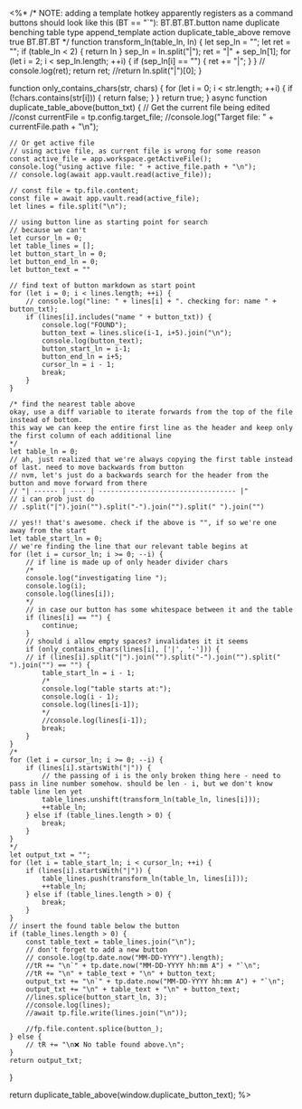 <%*
/* NOTE: adding a template hotkey apparently registers as a command
buttons should look like this (BT == "`"):
BT.BT.BT.button
name duplicate benching table
type append_template
action duplicate_table_above
remove true
BT.BT.BT
*/
function transform_ln(table_ln, ln) {
	let sep_ln = "";
	let ret = "";
	if (table_ln < 2) {
		return ln
	}
	sep_ln = ln.split("|");
	ret = "|" + sep_ln[1];
	for (let i = 2; i < sep_ln.length; ++i) {
		if (sep_ln[i] == "") {
			ret += "|";
		}
	}
	// console.log(ret);
	return ret;
	//return ln.split("|")[0];
}

function only_contains_chars(str, chars) {
	for (let i = 0; i < str.length; ++i) {
		if (!chars.contains(str[i])) {
			return false;
		}
	}
	return true;
}
async function duplicate_table_above(button_txt) {
	// Get the current file being edited
	//const currentFile = tp.config.target_file;
	//console.log("Target file: " + currentFile.path + "\n");
	
	// Or get active file
	// using active file, as current file is wrong for some reason
	const active_file = app.workspace.getActiveFile();
	console.log("using active file: " + active_file.path + "\n");
	// console.log(await app.vault.read(active_file));

	// const file = tp.file.content;
	const file = await app.vault.read(active_file);
	let lines = file.split("\n");
	
	// using button line as starting point for search
	// because we can't 
	let cursor_ln = 0;
	let table_lines = [];
	let button_start_ln = 0;
	let button_end_ln = 0;
	let button_text = ""
	
	// find text of button markdown as start point
	for (let i = 0; i < lines.length; ++i) {
		// console.log("line: " + lines[i] + ". checking for: name " + button_txt);
		if (lines[i].includes("name " + button_txt)) {
			console.log("FOUND");
			button_text = lines.slice(i-1, i+5).join("\n");
			console.log(button_text);
			button_start_ln = i-1;
			button_end_ln = i+5;
			cursor_ln = i - 1;
			break;
		}
	}
	
	/* find the nearest table above
	okay, use a diff variable to iterate forwards from the top of the file instead of bottom.
	this way we can keep the entire first line as the header and keep only the first column of each additional line
	*/
	let table_ln = 0;
	// ah, just realized that we're always copying the first table instead of last. need to move backwards from button
	// nvm, let's just do a backwards search for the header from the button and move forward from there
	// "| ------ | ---- | ---------------------------------- |"
	// i can prob just do 
	// .split("|").join("").split("-").join("").split(" ").join("")
	
	// yes!! that's awesome. check if the above is "", if so we're one away from the start
	let table_start_ln = 0;
	// we're finding the line that our relevant table begins at
	for (let i = cursor_ln; i >= 0; --i) {
		// if line is made up of only header divider chars
		/*
		console.log("investigating line ");
		console.log(i);
		console.log(lines[i]);
		*/
		// in case our button has some whitespace between it and the table
		if (lines[i] == "") {
			continue;
		}
		// should i allow empty spaces? invalidates it it seems
		if (only_contains_chars(lines[i], ['|', '-'])) {
		// if (lines[i].split("|").join("").split("-").join("").split(" ").join("") == "") {
			table_start_ln = i - 1;
			/*
			console.log("table starts at:");
			console.log(i - 1);
			console.log(lines[i-1]);
			*/
			//console.log(lines[i-1]);
			break;
		}
	}
	/*
	for (let i = cursor_ln; i >= 0; --i) {
	    if (lines[i].startsWith("|")) {
			// the passing of i is the only broken thing here - need to pass in line number somehow. should be len - i, but we don't know table line len yet
	        table_lines.unshift(transform_ln(table_ln, lines[i]));
			++table_ln;
		} else if (table_lines.length > 0) {
			break;
		}
	}
	*/
	let output_txt = "";
	for (let i = table_start_ln; i < cursor_ln; ++i) {
	    if (lines[i].startsWith("|")) {
	        table_lines.push(transform_ln(table_ln, lines[i]));
			++table_ln;
		} else if (table_lines.length > 0) {
			break;
		}
	}
	// insert the found table below the button
	if (table_lines.length > 0) {
	    const table_text = table_lines.join("\n");
		// don't forget to add a new button
		// console.log(tp.date.now("MM-DD-YYYY").length);
		//tR += "\n`" + tp.date.now("MM-DD-YYYY hh:mm A") + "`\n";
	    //tR += "\n" + table_text + "\n" + button_text;
		output_txt += "\n`" + tp.date.now("MM-DD-YYYY hh:mm A") + "`\n";
	    output_txt += "\n" + table_text + "\n" + button_text;
		//lines.splice(button_start_ln, 3);
		//console.log(lines);
		//await tp.file.write(lines.join("\n"));
		
		//fp.file.content.splice(button_);
	} else {
	    // tR += "\n❌ No table found above.\n";
	}
	return output_txt;
}

return duplicate_table_above(window.duplicate_button_text);
%>